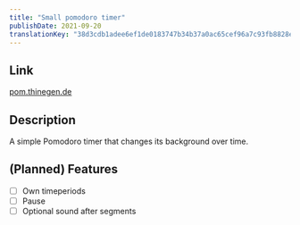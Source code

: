 ```yaml
---
title: "Small pomodoro timer"
publishDate: 2021-09-20
translationKey: "38d3cdb1adee6ef1de0183747b34b37a0ac65cef96a7c93fb8828eb226599531"
---
```


## Link

[pom.thinegen.de](https://pom.thinegen.de)

## Description

A simple Pomodoro timer that changes its background over time.

## (Planned) Features

- [ ] Own timeperiods
- [ ] Pause
- [ ] Optional sound after segments